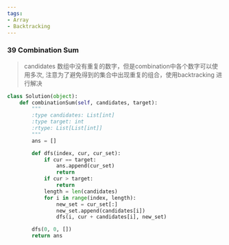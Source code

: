 ```yaml
---
tags:
- Array
- Backtracking
---
```


### 39 Combination Sum

> candidates 数组中没有重复的数字，但是combination中各个数字可以使用多次, 注意为了避免得到的集合中出现重复的组合，使用backtracking 进行解决

```python
class Solution(object):
    def combinationSum(self, candidates, target):
        """
        :type candidates: List[int]
        :type target: int
        :rtype: List[List[int]]
        """
        ans = []

        def dfs(index, cur, cur_set):
            if cur == target:
                ans.append(cur_set)
                return
            if cur > target:
                return
            length = len(candidates)
            for i in range(index, length):
                new_set = cur_set[:]
                new_set.append(candidates[i])
                dfs(i, cur + candidates[i], new_set)

        dfs(0, 0, [])
        return ans
```



